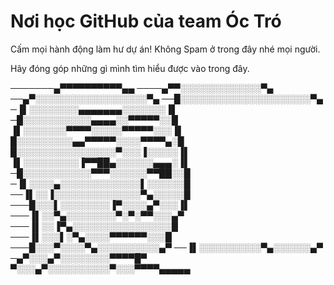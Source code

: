 # Nơi học GitHub của team Óc Tró
<p>Cấm mọi hành động làm hư dự án! Không Spam ở trong đây nhé mọi người.<p>
<p>Hãy đóng góp những gì mình tìm hiểu được vào trong đây.<p>

───────▄▀▀▀▀▀▀▀▀▀▀▄▄
────▄▀▀░░░░░░░░░░░░░▀▄
──▄▀░░░░░░░░░░░░░░░░░░▀▄
──█░░░░░░░░░░░░░░░░░░░░░▀▄
─▐▌░░░░░░░░▄▄▄▄▄▄▄░░░░░░░▐▌
─█░░░░░░░░░░░▄▄▄▄░░▀▀▀▀▀░░█
▐▌░░░░░░░▀▀▀▀░░░░░▀▀▀▀▀░░░▐▌
█░░░░░░░░░▄▄▀▀▀▀▀░░░░▀▀▀▀▄░█
█░░░░░░░░░░░░░░░░▀░░░▐░░░░░▐▌
▐▌░░░░░░░░░▐▀▀██▄░░░░░░▄▄▄░▐▌
─█░░░░░░░░░░░▀▀▀░░░░░░▀▀██░░█
─▐▌░░░░▄░░░░░░░░░░░░░▌░░░░░░█
──▐▌░░▐░░░░░░░░░░░░░░▀▄░░░░░█
───█░░░▌░░░░░░░░▐▀░░░░▄▀░░░▐▌
───▐▌░░▀▄░░░░░░░░▀░▀░▀▀░░░▄▀
───▐▌░░▐▀▄░░░░░░░░░░░░░░░░█
───▐▌░░░▌░▀▄░░░░▀▀▀▀▀▀░░░█
───█░░░▀░░░░▀▄░░░░░░░░░░▄▀
──▐▌░░░░░░░░░░▀▄░░░░░░▄▀
─▄▀░░░▄▀░░░░░░░░▀▀▀▀█▀
▀░░░▄▀░░░░░░░░░░▀░░░▀▀▀▀▄▄▄▄▄

